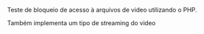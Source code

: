 Teste de bloqueio de acesso à arquivos de video utilizando o PHP.

Também implementa um tipo de streaming do video
